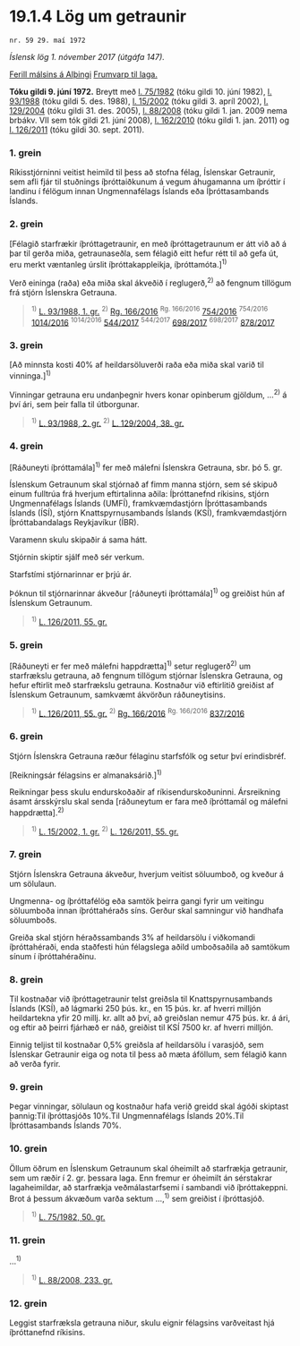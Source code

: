 # 19.1.4 Lög um getraunir

`nr. 59 29. maí 1972`

_Íslensk lög 1. nóvember 2017 (útgáfa 147)._

[Ferill málsins á Alþingi](https://www.althingi.is/thingstorf/thingmalalistar-eftir-thingum/ferill/?ltg=92&mnr=251)
[Frumvarp til laga.](https://www.althingi.is/altext/92/s/pdf/0548.pdf)

**Tóku gildi 9. júní 1972.**
Breytt með
[l. 75/1982](https://althingi.is/altext/stjtnr.html#1982075) (tóku gildi 10. júní 1982),
[l. 93/1988](https://althingi.is/altext/stjt/1988.093.html) (tóku gildi 5. des. 1988),
[l. 15/2002](https://althingi.is/altext/stjt/2002.015.html) (tóku gildi 3. apríl 2002),
[l. 129/2004](https://althingi.is/altext/stjt/2004.129.html) (tóku gildi 31. des. 2005),
[l. 88/2008](https://althingi.is/altext/stjt/2008.088.html) (tóku gildi 1. jan. 2009 nema brbákv. VII sem tók gildi 21. júní 2008),
[l. 162/2010](https://althingi.is/altext/stjt/2010.162.html) (tóku gildi 1. jan. 2011) og
[l. 126/2011](https://althingi.is/altext/stjt/2011.126.html) (tóku gildi 30. sept. 2011).

### 1. grein

Ríkisstjórninni veitist heimild til þess að stofna félag, Íslenskar Getraunir, sem afli fjár til stuðnings íþróttaiðkunum á vegum áhugamanna um íþróttir í landinu í félögum innan Ungmennafélags Íslands eða Íþróttasambands Íslands.

### 2. grein

[Félagið starfrækir íþróttagetraunir, en með íþróttagetraunum er átt við að á þar til gerða miða, getraunaseðla, sem félagið eitt hefur rétt til að gefa út, eru merkt væntanleg úrslit íþróttakappleikja, íþróttamóta.]<sup>1)</sup> 

Verð eininga (raða) eða miða skal ákveðið í reglugerð,<sup>2)</sup> að fengnum tillögum frá stjórn Íslenskra Getrauna.

> <sup>1)</sup> [L. 93/1988, 1. gr.](https://althingi.is/altext/stjt/1988.093.html) <sup>2)</sup> [Rg. 166/2016](https://althingi.ishttps://www.reglugerd.is/reglugerdir/allar/nr/166-2016) <sup>Rg. 166/2016</sup> [754/2016](https://althingi.ishttps://www.reglugerd.is/reglugerdir/allar/nr/754-2016) <sup>754/2016</sup> [1014/2016](https://althingi.ishttps://www.reglugerd.is/reglugerdir/allar/nr/1014-2016) <sup>1014/2016</sup> [544/2017](https://althingi.ishttps://www.reglugerd.is/reglugerdir/allar/nr/544-2017) <sup>544/2017</sup> [698/2017](https://althingi.ishttps://www.reglugerd.is/reglugerdir/allar/nr/698-2017) <sup>698/2017</sup> [878/2017](https://althingi.ishttps://www.reglugerd.is/reglugerdir/allar/nr/878-2017)

### 3. grein

[Að minnsta kosti 40% af heildarsöluverði raða eða miða skal varið til vinninga.]<sup>1)</sup> 

Vinningar getrauna eru undanþegnir hvers konar opinberum gjöldum, …<sup>2)</sup> á því ári, sem þeir falla til útborgunar.

> <sup>1)</sup> [L. 93/1988, 2. gr.](https://althingi.is/altext/stjt/1988.093.html) <sup>2)</sup> [L. 129/2004, 38. gr.](https://althingi.is/altext/stjt/2004.129.html)

### 4. grein

[Ráðuneyti íþróttamála]<sup>1)</sup> fer með málefni Íslenskra Getrauna, sbr. þó 5. gr.

Íslenskum Getraunum skal stjórnað af fimm manna stjórn, sem sé skipuð einum fulltrúa frá hverjum eftirtalinna aðila: Íþróttanefnd ríkisins, stjórn Ungmennafélags Íslands (UMFÍ), framkvæmdastjórn Íþróttasambands Íslands (ÍSÍ), stjórn Knattspyrnusambands Íslands (KSÍ), framkvæmdastjórn Íþróttabandalags Reykjavíkur (ÍBR).

Varamenn skulu skipaðir á sama hátt.

Stjórnin skiptir sjálf með sér verkum.

Starfstími stjórnarinnar er þrjú ár.

Þóknun til stjórnarinnar ákveður [ráðuneyti íþróttamála]<sup>1)</sup> og greiðist hún af Íslenskum Getraunum.

> <sup>1)</sup> [L. 126/2011, 55. gr.](https://althingi.is/altext/stjt/2011.126.html)

### 5. grein

[Ráðuneyti er fer með málefni happdrætta]<sup>1)</sup> setur reglugerð<sup>2)</sup> um starfrækslu getrauna, að fengnum tillögum stjórnar Íslenskra Getrauna, og hefur eftirlit með starfrækslu getrauna. Kostnaður við eftirlitið greiðist af Íslenskum Getraunum, samkvæmt ákvörðun ráðuneytisins.

> <sup>1)</sup> [L. 126/2011, 55. gr.](https://althingi.is/altext/stjt/2011.126.html) <sup>2)</sup> [Rg. 166/2016](https://althingi.ishttps://www.reglugerd.is/reglugerdir/allar/nr/166-2016) <sup>Rg. 166/2016</sup> [837/2016](https://althingi.ishttps://www.reglugerd.is/reglugerdir/allar/nr/837-2016)

### 6. grein

Stjórn Íslenskra Getrauna ræður félaginu starfsfólk og setur því erindisbréf.

[Reikningsár félagsins er almanaksárið.]<sup>1)</sup> 

Reikningar þess skulu endurskoðaðir af ríkisendurskoðuninni. Ársreikning ásamt ársskýrslu skal senda [ráðuneytum er fara með íþróttamál og málefni happdrætta].<sup>2)</sup> 

> <sup>1)</sup> [L. 15/2002, 1. gr.](https://althingi.is/altext/stjt/2002.015.html) <sup>2)</sup> [L. 126/2011, 55. gr.](https://althingi.is/altext/stjt/2011.126.html)

### 7. grein

Stjórn Íslenskra Getrauna ákveður, hverjum veitist söluumboð, og kveður á um sölulaun.

Ungmenna- og íþróttafélög eða samtök þeirra gangi fyrir um veitingu söluumboða innan íþróttahéraðs síns. Gerður skal samningur við handhafa söluumboðs.

Greiða skal stjórn héraðssambands 3% af heildarsölu í viðkomandi íþróttahéraði, enda staðfesti hún félagslega aðild umboðsaðila að samtökum sínum í íþróttahéraðinu.

### 8. grein

Til kostnaðar við íþróttagetraunir telst greiðsla til Knattspyrnusambands Íslands (KSÍ), að lágmarki 250 þús. kr., en 15 þús. kr. af hverri milljón heildartekna yfir 20 millj. kr. allt að því, að greiðslan nemur 475 þús. kr. á ári, og eftir að þeirri fjárhæð er náð, greiðist til KSÍ 7500 kr. af hverri milljón.

Einnig teljist til kostnaðar 0,5% greiðsla af heildarsölu í varasjóð, sem Íslenskar Getraunir eiga og nota til þess að mæta áföllum, sem félagið kann að verða fyrir.

### 9. grein

Þegar vinningar, sölulaun og kostnaður hafa verið greidd skal ágóði skiptast þannig:Til íþróttasjóðs 10%.Til Ungmennafélags Íslands 20%.Til Íþróttasambands Íslands 70%.

### 10. grein

Öllum öðrum en Íslenskum Getraunum skal óheimilt að starfrækja getraunir, sem um ræðir í 2. gr. þessara laga. Enn fremur er óheimilt án sérstakrar lagaheimildar, að starfrækja veðmálastarfsemi í sambandi við íþróttakeppni. Brot á þessum ákvæðum varða sektum …,<sup>1)</sup> sem greiðist í íþróttasjóð.

> <sup>1)</sup> [L. 75/1982, 50. gr.](https://althingi.is/altext/stjtnr.html#1982075?g50)

### 11. grein

…<sup>1)</sup> 

> <sup>1)</sup> [L. 88/2008, 233. gr.](https://althingi.is/altext/stjt/2008.088.html#G233)

### 12. grein

Leggist starfræksla getrauna niður, skulu eignir félagsins varðveitast hjá íþróttanefnd ríkisins.
